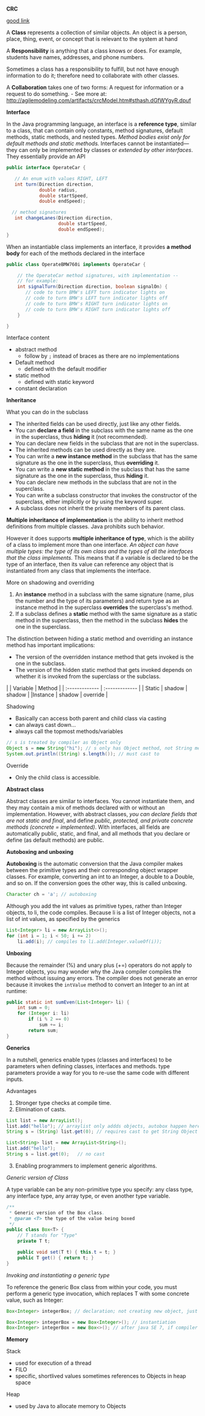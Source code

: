
__CRC__

[good link](http://agilemodeling.com/artifacts/crcModel.htm)  

A __Class__ represents a collection of similar objects. An object is a person, place, thing, event, or concept that is relevant to the system at hand

A __Responsibility__ is anything that a class knows or does. For example, students have names, addresses, and phone numbers.  

Sometimes a class has a responsibility to fulfill, but not have enough information to do it; therefore need to collaborate with other classes.

A __Collaboration__ takes one of two forms: A request for information or a request to do something. - See more at: http://agilemodeling.com/artifacts/crcModel.htm#sthash.dGfWYgyR.dpuf


__Interface__

In the Java programming language, an interface is a __reference type__, similar to a class, that can contain only constants, method signatures, default methods, static methods, and nested types. _Method bodies exist only for default methods and static methods._ Interfaces cannot be instantiated—they can only be implemented by classes or _extended by other interfaces_. They essentially provide an API

```java
public interface OperateCar {

   // An enum with values RIGHT, LEFT
   int turn(Direction direction,
            double radius,
            double startSpeed,
            double endSpeed);

  // method signatures
   int changeLanes(Direction direction,
                   double startSpeed,
                   double endSpeed);
}
```

When an instantiable class implements an interface, it provides __a method body__ for each of the methods declared in the interface

```Java
public class OperateBMW760i implements OperateCar {

    // the OperateCar method signatures, with implementation --
    // for example:
    int signalTurn(Direction direction, boolean signalOn) {
       // code to turn BMW's LEFT turn indicator lights on
       // code to turn BMW's LEFT turn indicator lights off
       // code to turn BMW's RIGHT turn indicator lights on
       // code to turn BMW's RIGHT turn indicator lights off
    }

}

```


Interface content
+ abstract method   
  + follow by `;` instead of braces as there are no implementations
+ Default method  
  + defined with the default modifier
+ static method
  + defined with static keyword
+ constant declaration







__Inheritance__


What you can do in the subclass

+ The inherited fields can be used directly, just like any other fields.
+ You can __declare a field__ in the subclass with the same name as the one in the superclass, thus __hiding__ it (not recommended).
+ You can declare new fields in the subclass that are not in the superclass.
+ The inherited methods can be used directly as they are.
+ You can write a __new instance method__ in the subclass that has the same signature as the one in the superclass, thus __overriding__ it.
+ You can write a __new static method__ in the subclass that has the same signature as the one in the superclass, thus __hiding__ it.  
+ You can declare new methods in the subclass that are not in the superclass.
+ You can write a subclass constructor that invokes the constructor of the superclass, either implicitly or by using the keyword super.  
+ A subclass does not inherit the private members of its parent class.


__Multiple inheritance of implementation__ is the ability to inherit method definitions from multiple classes.  Java prohibits such behavior.  

However it does supports __multiple inheritance of type__, which is the ability of a class to implement more than one interface. _An object can have multiple types: the type of its own class and the types of all the interfaces that the class implements._ This means that if a variable is declared to be the type of an interface, then its value can reference any object that is instantiated from any class that implements the interface.



More on shadowing and overriding

1. An __instance__ method in a subclass with the same signature (name, plus the number and the type of its parameters) and return type as an instance method in the superclass __overrides__ the superclass's method.
2. If a subclass defines a __static__ method with the same signature as a static method in the superclass, then the method in the subclass __hides__ the one in the superclass.



The distinction between hiding a static method and overriding an instance method has important implications:
+ The version of the overridden instance method that gets invoked is the one in the subclass.     
+ The version of the hidden static method that gets invoked depends on whether it is invoked from the superclass or the subclass.   




|  | Variable     | Method |
| :------------- | :------------- |
| Static      | shadow      | shadow |
|Instance | shadow | override |


Shadowing  
+ Basically can access both parent and child class via casting
+ can always cast down...  
+ always call the topmost methods/variables


```java
// s is treated by compiler as Object only
Object s = new String("hi"); // s only has Object method, not String method
System.out.println((String) s.length()); // must cast to
```

Override
+ Only the child class is accessible.




__Abstract class__

Abstract classes are similar to interfaces. You cannot instantiate them, and they may contain a mix of methods declared with or without an implementation. However, with abstract classes, _you can declare fields that are not static and final_, and define _public, protected, and private concrete methods (concrete = implemented)_. With interfaces, all fields are automatically public, static, and final, and all methods that you declare or define (as default methods) are public.



__Autoboxing and unboxing__

__Autoboxing__ is the automatic conversion that the Java compiler makes between the primitive types and their corresponding object wrapper classes. For example, converting an int to an Integer, a double to a Double, and so on. If the conversion goes the other way, this is called unboxing.

```java
Character ch = 'a'; // autoboxing
```


Although you add the int values as primitive types, rather than Integer objects, to li, the code compiles. Because li is a list of Integer objects, not a list of int values, as specified by the generics

```java
List<Integer> li = new ArrayList<>();
for (int i = 1; i < 50; i += 2)
    li.add(i); // compiles to li.add(Integer.valueOf(i));

```

__Unboxing__

Because the remainder (%) and unary plus (+=) operators do not apply to Integer objects, you may wonder why the Java compiler compiles the method without issuing any errors. The compiler does not generate an error because it invokes the `intValue` method to convert an Integer to an int at runtime:

```java
public static int sumEven(List<Integer> li) {
    int sum = 0;
    for (Integer i: li)
        if (i % 2 == 0)
            sum += i;
        return sum;
}
```





__Generics__

In a nutshell, generics enable types (classes and interfaces) to be parameters when defining classes, interfaces and methods. type parameters provide a way for you to re-use the same code with different inputs.

Advantages
1. Stronger type checks at compile time.  
2. Elimination of casts.

```java
List list = new ArrayList();
list.add("hello"); // arraylist only addds objects, autobox happen here
String s = (String) list.get(0); // requires cast to get String Object instead of just Object

List<String> list = new ArrayList<String>();
list.add("hello");
String s = list.get(0);   // no cast
```

3. Enabling programmers to implement generic algorithms.



_Generic version of Class_  

A type variable can be any non-primitive type you specify: any class type, any interface type, any array type, or even another type variable.

```java
/**
 * Generic version of the Box class.
 * @param <T> the type of the value being boxed
 */
public class Box<T> {
    // T stands for "Type"
    private T t;

    public void set(T t) { this.t = t; }
    public T get() { return t; }
}
```


_Invoking and instantiating a generic type_

To reference the generic Box class from within your code, you must perform a generic type invocation, which replaces T with some concrete value, such as Integer:

```java
Box<Integer> integerBox; // declaration; not creating new object, just creating a reference

Box<Integer> integerBox = new Box<Integer>(); // instantiation
Box<Integer> integerBox = new Box<>(); // after java SE 7, if compiler can infer Type
```


__Memory__

Stack
+ used for execution of a thread
+ FILO
+ specific, shortlived values sometimes references to Objects in heap space  

Heap
+ used by Java to allocate memory to Objects
